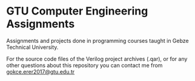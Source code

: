 # GTU Computer Engineering Assignments
Assignments and projects done in programming courses taught in Gebze Technical University.

For the source code files of the Verilog project archives (.qar), 
or for any other questions about this repository you can contact me from 
gokce.erer2017@gtu.edu.tr
